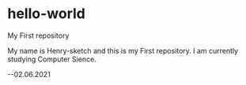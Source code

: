 # hello-world
My First repository

My name is Henry-sketch and this is my First repository. 
I am currently studying Computer Sience.

--02.06.2021
